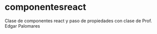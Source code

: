 # componentesreact
Clase de componentes react y paso de propiedades con clase de Prof. Edgar Palomares
